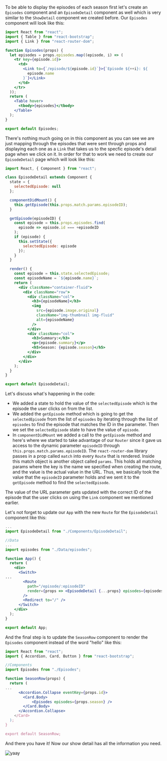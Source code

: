 To be able to display the episodes of each season first let's create an `Episodes` component and an `EpisodeDetail` component as well which is very similar to the `ShowDetail` component we created before.
Our `Episodes` component will look like this:

```jsx
import React from "react";
import { Table } from "react-bootstrap";
import { Link } from "react-router-dom";

function Episodes(props) {
  let episodes = props.episodes.map((episode, i) => (
    <tr key={episode.id}>
      <td>
        <Link to={`/episode/${episode.id}`}>{`Episode ${++i}: ${
          episode.name
        }`}</Link>
      </td>
    </tr>
  ));
  return (
    <Table hover>
      <tbody>{episodes}</tbody>
    </Table>
  );
}

export default Episodes;
```

There's nothing much going on in this component as you can see we are just mapping through the episodes that were sent through props and displaying each one as a `Link` that takes us to the specfic episode's detail page when we click on it.
In order for that to work we need to create our `EpisodeDetail` page which will look like this:

```jsx
import React, { Component } from "react";

class EpisodeDetail extends Component {
  state = {
    selectedEpisode: null
  };

  componentDidMount() {
    this.getEpisode(this.props.match.params.episodeID);
  }

  getEpisode(episodeID) {
    const episode = this.props.episodes.find(
      episode => episode.id === +episodeID
    );
    if (episode) {
      this.setState({
        selectedEpisode: episode
      });
    }
  }

  render() {
    const episode = this.state.selectedEpisode;
    const episodeName = `${episode.name}`;
    return (
      <div className="container-fluid">
        <div className="row">
          <div className="col">
            <h3>{episodeName}</h3>
            <img
              src={episode.image.original}
              className="img-thumbnail img-fluid"
              alt={episodeName}
            />
          </div>
          <div className="col">
            <h3>Summary:</h3>
            <p>{episode.summary}</p>
            <h5>Season: {episode.season}</h5>
          </div>
        </div>
      </div>
    );
  }
}

export default EpisodeDetail;
```

Let's discuss what's happening in the code:

- We added a state to hold the value of the `selectedEpisode` which is the episode the user clicks on from the list.
- We added the `getEpisode` method which is going to get the `selectedEpisode` from the list of `episodes` by iterating through the list of `episodes` to find the episode that matches the ID in the parameter. Then we set the `selectedEpisode` state to have the value of `episode`.
- In `componentDidMount` we added a call to the `getEpisode` method and here's where we started to take advantage of our `Router` since it gave us access to the dynamic parameter `episodeID` through `this.props.match.params.episodeID`. The `react-router-dom` library passes in a prop called `match` into every `Route` that is rendered. Inside this match object is another object called `params`. This holds all matching params where the key is the name we specified when creating the route, and the value is the actual value in the URL. Thus, we basically took the value that the `episodeID` parameter holds and we sent it to the `getEpisode` method to find the `selectedEpisode`.

The value of the URL parameter gets updated with the correct ID of the episode that the user clicks on using the `Link` component we mentioned earlier.

Let's not forget to update our `App` with the new `Route` for the `EpisodeDetail` component like this:

```jsx
...
import EpisodeDetail from "./Components/EpisodeDetail";

//Data
...
import episodes from "./Data/episodes";

function App() {
  return (
    <div>
      <Switch>
...
        <Route
          path="/episode/:episodeID"
          render={props => <EpisodeDetail {...props} episodes={episodes} />}
        />
        <Redirect to="/" />
      </Switch>
    </div>
  );
}

export default App;
```

And the final step is to update the `SeasonRow` component to render the `Episodes` component instead of the word "hello" like this:

```jsx
import React from "react";
import { Accordion, Card, Button } from "react-bootstrap";

//Components
import Episodes from "./Episodes";

function SeasonRow(props) {
  return (
...
      <Accordion.Collapse eventKey={props.id}>
        <Card.Body>
            <Episodes episodes={props.season} />
        </Card.Body>
      </Accordion.Collapse>
    </Card>
  );
}

export default SeasonRow;
```

And there you have it! Now our show detail has all the information you need.

![yaay](https://media3.giphy.com/media/3ov9k7AbzUYmckXSQE/giphy.gif)

